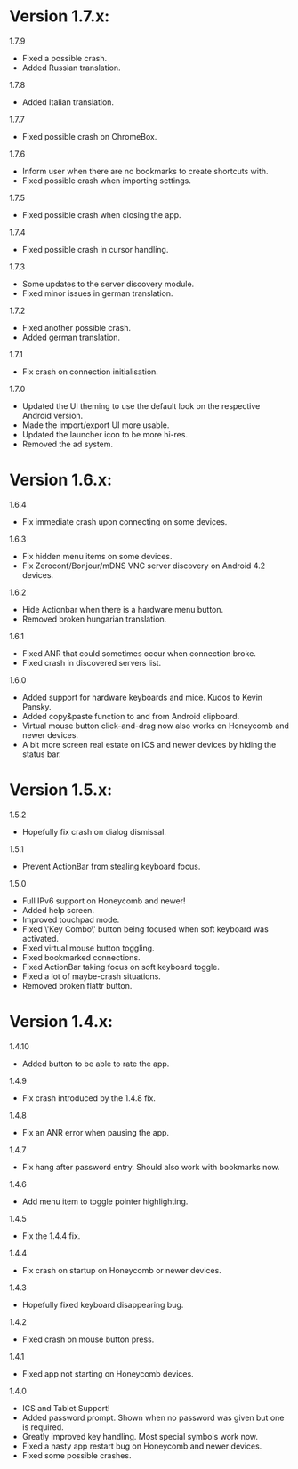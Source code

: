 # Version 1.7.x:

1.7.9

-   Fixed a possible crash.
-   Added Russian translation.

1.7.8

-   Added Italian translation.

1.7.7

-   Fixed possible crash on ChromeBox.

1.7.6

-   Inform user when there are no bookmarks to create shortcuts with.
-   Fixed possible crash when importing settings.

1.7.5

-   Fixed possible crash when closing the app.

1.7.4

-   Fixed possible crash in cursor handling.

1.7.3

-   Some updates to the server discovery module.
-   Fixed minor issues in german translation.

1.7.2

-   Fixed another possible crash.
-   Added german translation.

1.7.1

-   Fix crash on connection initialisation.

1.7.0

-   Updated the UI theming to use the default look on the respective
    Android version.
-   Made the import/export UI more usable.
-   Updated the launcher icon to be more hi-res.
-   Removed the ad system.

# Version 1.6.x:

1.6.4

-   Fix immediate crash upon connecting on some devices.

1.6.3

-   Fix hidden menu items on some devices.
-   Fix Zeroconf/Bonjour/mDNS VNC server discovery on Android 4.2
    devices.

1.6.2

-   Hide Actionbar when there is a hardware menu button.
-   Removed broken hungarian translation.

1.6.1

-   Fixed ANR that could sometimes occur when connection broke.
-   Fixed crash in discovered servers list.

1.6.0

-   Added support for hardware keyboards and mice. Kudos to Kevin
    Pansky.
-   Added copy&paste function to and from Android clipboard.
-   Virtual mouse button click-and-drag now also works on Honeycomb and
    newer devices.
-   A bit more screen real estate on ICS and newer devices by hiding the
    status bar.

# Version 1.5.x:

1.5.2

-   Hopefully fix crash on dialog dismissal.

1.5.1

-   Prevent ActionBar from stealing keyboard focus.

1.5.0

-   Full IPv6 support on Honeycomb and newer!
-   Added help screen.
-   Improved touchpad mode.
-   Fixed \\\'Key Combo\\\' button being focused when soft keyboard was
    activated.
-   Fixed virtual mouse button toggling.
-   Fixed bookmarked connections.
-   Fixed ActionBar taking focus on soft keyboard toggle.
-   Fixed a lot of maybe-crash situations.
-   Removed broken flattr button.

# Version 1.4.x:

1.4.10

-   Added button to be able to rate the app.

1.4.9

-   Fix crash introduced by the 1.4.8 fix.

1.4.8

-   Fix an ANR error when pausing the app.

1.4.7

-   Fix hang after password entry. Should also work with bookmarks now.

1.4.6

-   Add menu item to toggle pointer highlighting.

1.4.5

-   Fix the 1.4.4 fix.

1.4.4

-   Fix crash on startup on Honeycomb or newer devices.

1.4.3

-   Hopefully fixed keyboard disappearing bug.

1.4.2

-   Fixed crash on mouse button press.

1.4.1

-   Fixed app not starting on Honeycomb devices.

1.4.0

-   ICS and Tablet Support!
-   Added password prompt. Shown when no password was given but one is
    required.
-   Greatly improved key handling. Most special symbols work now.
-   Fixed a nasty app restart bug on Honeycomb and newer devices.
-   Fixed some possible crashes.
